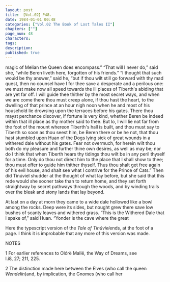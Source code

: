 ```yaml
---
layout: post
title: 【Vol.02】P48.
date: 1984-01-01 00:48
categories: ["Vol.02 The Book of Lost Tales II"]
chapters: [""]
page_num: 48
characters: 
tags: 
description: 
published: true
---
```


<p style="text-indent: 0;">
magic of Melian the Queen does encompass.” “That will I never do,” said she, “while Beren liveth here, forgotten of his friends.” “I thought that such would be thy answer,” said he, “but if thou wilt still go forward with thy mad quest, then no counsel have I for thee save a desperate and a perilous one: we must make now all speed towards the ill places of Tiberth's abiding that are yet far off. I will guide thee thither by the most secret ways, and when we are come there thou must creep alone, if thou hast the heart, to the dwelling of that prince at an hour nigh noon when he and most of his household lie drowsing upon the terraces before his gates. There thou mayst perchance discover, if fortune is very kind, whether Beren be indeed within that ill place as thy mother said to thee. But lo, I will lie not far from the foot of the mount whereon Tiberth's hall is built, and thou must say to Tiberth so soon as thou seest him, be Beren there or be he not, that thou hast stumbled upon Huan of the Dogs lying sick of great wounds in a withered dale without his gates. Fear not overmuch, for herein wilt thou both do my pleasure and further thine own desires, as well as may be; nor do I think that when Tiberth hears thy tidings thou wilt be in any peril thyself for a time. Only do thou not direct him to the place that I shall show to thee; thou must offer to guide him thither thyself. Thus thou shalt get free again of his evil house, and shalt see what I contrive for the Prince of Cats.” Then did Tinúviel shudder at the thought of what lay before, but she said that this rede would she sooner take than to return home, and they set forth straightway by secret pathways through the woods, and by winding trails over the bleak and stony lands that lay beyond.
</p>

At last on a day at morn they came to a wide dale hollowed like a bowl among the rocks. Deep were its sides, but nought grew there save low bushes of scanty leaves and withered grass. “This is the Withered Dale that I spake of,” said Huan. “Yonder is the cave where the great

Here the typescript version of the <I>Tale of Tinúviel</I>ends, at the foot of a page. I think it is improbable that any more of this version was made.

NOTES

1     For earlier references to Olórë Mallë, the Way of Dreams, see<BR>I.i8, 27; 211, 225.

2   The distinction made here between the Elves (who call the queen<BR><I>Wendelin</I>)and,   by   implication,   the   Gnomes   (who   call   her

